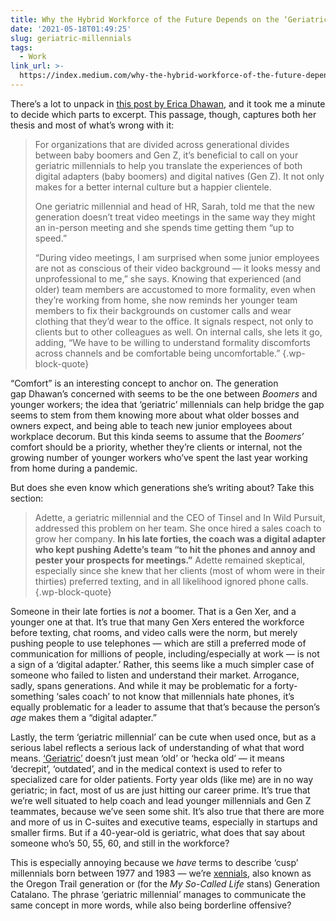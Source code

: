 ```yaml
---
title: Why the Hybrid Workforce of the Future Depends on the ‘Geriatric Millennial’
date: '2021-05-18T01:49:25'
slug: geriatric-millennials
tags:
  - Work
link_url: >-
  https://index.medium.com/why-the-hybrid-workforce-of-the-future-depends-on-the-geriatric-millennial-6f9ff4de1d23
---
```


There’s a lot to unpack in [this post by Erica Dhawan](https://index.medium.com/why-the-hybrid-workforce-of-the-future-depends-on-the-geriatric-millennial-6f9ff4de1d23), and it took me a minute to decide which parts to excerpt. This passage, though, captures both her thesis and most of what’s wrong with it:

> For organizations that are divided across generational divides between baby boomers and Gen Z, it’s beneficial to call on your geriatric millennials to help you translate the experiences of both digital adapters (baby boomers) and digital natives (Gen Z). It not only makes for a better internal culture but a happier clientele.
> 
> One geriatric millennial and head of HR, Sarah, told me that the new generation doesn’t treat video meetings in the same way they might an in-person meeting and she spends time getting them “up to speed.”
> 
> “During video meetings, I am surprised when some junior employees are not as conscious of their video background — it looks messy and unprofessional to me,” she says. Knowing that experienced (and older) team members are accustomed to more formality, even when they’re working from home, she now reminds her younger team members to fix their backgrounds on customer calls and wear clothing that they’d wear to the office. It signals respect, not only to clients but to other colleagues as well. On internal calls, she lets it go, adding, “We have to be willing to understand formality discomforts across channels and be comfortable being uncomfortable.”
{.wp-block-quote}

“Comfort” is an interesting concept to anchor on. The generation gap Dhawan’s concerned with seems to be the one between _Boomers_ and younger workers; the idea that ‘geriatric’ millennials can help bridge the gap seems to stem from them knowing more about what older bosses and owners expect, and being able to teach new junior employees about workplace decorum. But this kinda seems to assume that the _Boomers’_ comfort should be a priority, whether they’re clients or internal, not the growing number of younger workers who’ve spent the last year working from home during a pandemic.

But does she even know which generations she’s writing about? Take this section:

> Adette, a geriatric millennial and the CEO of Tinsel and In Wild Pursuit, addressed this problem on her team. She once hired a sales coach to grow her company. <strong>In his late forties, the coach was a digital adapter who kept pushing Adette’s team “to hit the phones and annoy and pester your prospects for meetings.”</strong> Adette remained skeptical, especially since she knew that her clients (most of whom were in their thirties) preferred texting, and in all likelihood ignored phone calls.
{.wp-block-quote}

Someone in their late forties is _not_ a boomer. That is a Gen Xer, and a younger one at that. It’s true that many Gen Xers entered the workforce before texting, chat rooms, and video calls were the norm, but merely pushing people to use telephones — which are still a preferred mode of communication for millions of people, including/especially at work — is not a sign of a ‘digital adapter.’ Rather, this seems like a much simpler case of someone who failed to listen and understand their market. Arrogance, sadly, spans generations. And while it may be problematic for a forty-something ‘sales coach’ to not know that millennials hate phones, it’s equally problematic for a leader to assume that that’s because the person’s _age_ makes them a “digital adapter.”

Lastly, the term ‘geriatric millennial’ can be cute when used once, but as a serious label reflects a serious lack of understanding of what that word means. [‘Geriatric’](https://www.lexico.com/en/definition/geriatric) doesn’t just mean ‘old’ or ‘hecka old’ — it means ‘decrepit’, ‘outdated’, and in the medical context is used to refer to specialized care for older patients. Forty year olds (like me) are in no way geriatric; in fact, most of us are just hitting our career prime. It’s true that we’re well situated to help coach and lead younger millennials and Gen Z teammates, because we’ve seen some shit. It’s also true that there are more and more of us in C-suites and executive teams, especially in startups and smaller firms. But if a 40-year-old is geriatric, what does that say about someone who’s 50, 55, 60, and still in the workforce?

This is especially annoying because we _have_ terms to describe ‘cusp’ millennials born between 1977 and 1983 — we’re [xennials](https://en.wikipedia.org/wiki/Xennials), also known as the Oregon Trail generation or (for the _My So-Called Life_ stans) Generation Catalano. The phrase ‘geriatric millennial’ manages to communicate the same concept in more words, while also being borderline offensive?
